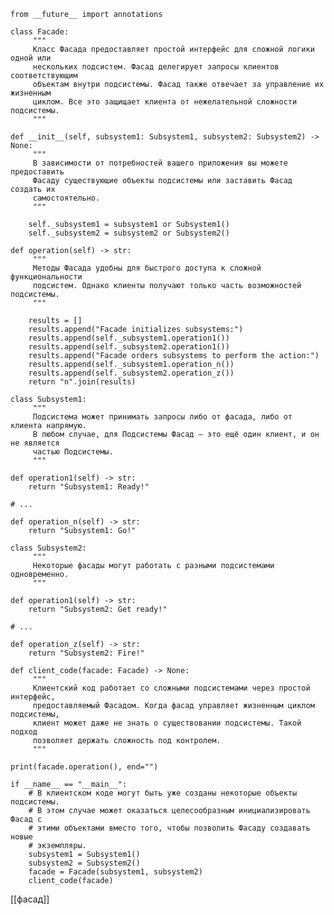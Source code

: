 	from __future__ import annotations

	class Facade:
		 """
		 Класс Фасада предоставляет простой интерфейс для сложной логики одной или
		 нескольких подсистем. Фасад делегирует запросы клиентов соответствующим
		 объектам внутри подсистемы. Фасад также отвечает за управление их жизненным
		 циклом. Все это защищает клиента от нежелательной сложности подсистемы.
		 """

    def __init__(self, subsystem1: Subsystem1, subsystem2: Subsystem2) -> None:
         """
		 В зависимости от потребностей вашего приложения вы можете предоставить
		 Фасаду существующие объекты подсистемы или заставить Фасад создать их
		 самостоятельно.
		 """

        self._subsystem1 = subsystem1 or Subsystem1()
        self._subsystem2 = subsystem2 or Subsystem2()

    def operation(self) -> str:
         """
		 Методы Фасада удобны для быстрого доступа к сложной функциональности
		 подсистем. Однако клиенты получают только часть возможностей подсистемы.
		 """

        results = []
        results.append("Facade initializes subsystems:")
        results.append(self._subsystem1.operation1())
        results.append(self._subsystem2.operation1())
        results.append("Facade orders subsystems to perform the action:")
        results.append(self._subsystem1.operation_n())
        results.append(self._subsystem2.operation_z())
        return "n".join(results)

	class Subsystem1:
		 """
		 Подсистема может принимать запросы либо от фасада, либо от клиента напрямую.
		 В любом случае, для Подсистемы Фасад – это ещё один клиент, и он не является
		 частью Подсистемы.
		 """

    def operation1(self) -> str:
        return "Subsystem1: Ready!"

    # ...

    def operation_n(self) -> str:
        return "Subsystem1: Go!"

	class Subsystem2:
		 """
		 Некоторые фасады могут работать с разными подсистемами одновременно.
		 """

    def operation1(self) -> str:
        return "Subsystem2: Get ready!"

    # ...

    def operation_z(self) -> str:
        return "Subsystem2: Fire!"

	def client_code(facade: Facade) -> None:
		 """
		 Клиентский код работает со сложными подсистемами через простой интерфейс,
		 предоставляемый Фасадом. Когда фасад управляет жизненным циклом подсистемы,
		 клиент может даже не знать о существовании подсистемы. Такой подход
		 позволяет держать сложность под контролем.
		 """

    print(facade.operation(), end="")

	if __name__ == "__main__":
		# В клиентском коде могут быть уже созданы некоторые объекты подсистемы. 
		# В этом случае может оказаться целесообразным инициализировать Фасад с 
		# этими объектами вместо того, чтобы позволить Фасаду создавать новые 
		# экземпляры.
		subsystem1 = Subsystem1()
		subsystem2 = Subsystem2()
		facade = Facade(subsystem1, subsystem2)
		client_code(facade)
		
[[фасад]]